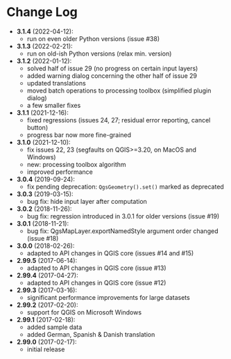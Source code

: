 Change Log 
==========
* __3.1.4__ (2022-04-12):
    * run on even older Python versions (issue #38)
* __3.1.3__ (2022-02-21):
    * run on old-ish Python versions (relax min. version)
* __3.1.2__ (2022-01-12):
    * solved half of issue 29 (no progress on certain input layers)
    * added warning dialog concerning the other half of issue 29
    * updated translations
    * moved batch operations to processing toolbox (simplified plugin dialog)
    * a few smaller fixes
* __3.1.1__ (2021-12-16):
    * fixed regressions (issues 24, 27; residual error reporting, cancel button)
    * progress bar now more fine-grained
* __3.1.0__ (2021-12-10):
    * fix issues 22, 23 (segfaults on QGIS>=3.20, on MacOS and Windows)
    * new: processing toolbox algorithm
    * improved performance
* __3.0.4__ (2019-09-24):
    * fix pending deprecation: `QgsGeometry().set()` marked as deprecated
* __3.0.3__ (2019-03-15):
    * bug fix: hide input layer after computation
* __3.0.2__ (2018-11-26):
    * bug fix: regression introduced in 3.0.1 for older versions (issue #19)
* __3.0.1__ (2018-11-21):
    * bug fix: QgsMapLayer.exportNamedStyle argument order changed (issue #18)
* __3.0.0__ (2018-02-26):
    * adapted to API changes in QGIS core (issues #14 and #15)
* __2.99.5__ (2017-06-14):
    * adapted to API changes in QGIS core (issue #13)
* __2.99.4__ (2017-04-27):
    * adapted to API changes in QGIS core (issue #12)
* __2.99.3__ (2017-03-16):
	* significant performance improvements for large datasets
* __2.99.2__ (2017-02-20):
	* support for QGIS on Microsoft Windows
* __2.99.1__ (2017-02-18):
	* added sample data
	* added German, Spanish & Danish translation
* __2.99.0__ (2017-02-17):
	* initial release
